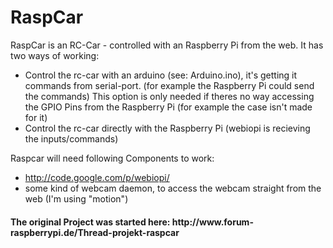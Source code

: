 <h1>RaspCar</h1>

RaspCar is an RC-Car - controlled with an Raspberry Pi from the web. It has two ways of working:
- Control the rc-car with an arduino (see: Arduino.ino), it's getting it commands from serial-port. (for example the Raspberry Pi could send the commands) This option is only needed if theres no way accessing the GPIO Pins from the Raspberry Pi (for example the case isn't made for it)
- Control the rc-car directly with the Raspberry Pi (webiopi is recieving the inputs/commands)


Raspcar will need following Components to work:
- http://code.google.com/p/webiopi/
- some kind of webcam daemon, to access the webcam straight from the web (I'm using "motion")

<h4>The original Project was started here: http://www.forum-raspberrypi.de/Thread-projekt-raspcar</h4>
